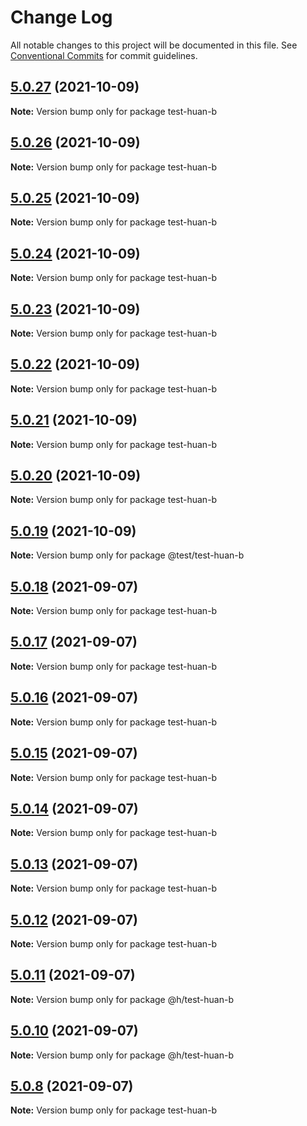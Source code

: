 # Change Log

All notable changes to this project will be documented in this file.
See [Conventional Commits](https://conventionalcommits.org) for commit guidelines.

## [5.0.27](https://github.com/huanhuanwa/test-pub/compare/v5.0.26...v5.0.27) (2021-10-09)

**Note:** Version bump only for package test-huan-b





## [5.0.26](https://github.com/huanhuanwa/test-pub/compare/v5.0.25...v5.0.26) (2021-10-09)

**Note:** Version bump only for package test-huan-b





## [5.0.25](https://github.com/huanhuanwa/test-pub/compare/v5.0.24...v5.0.25) (2021-10-09)

**Note:** Version bump only for package test-huan-b





## [5.0.24](https://github.com/huanhuanwa/test-pub/compare/v5.0.23...v5.0.24) (2021-10-09)

**Note:** Version bump only for package test-huan-b





## [5.0.23](https://github.com/huanhuanwa/test-pub/compare/v5.0.22...v5.0.23) (2021-10-09)

**Note:** Version bump only for package test-huan-b





## [5.0.22](https://github.com/huanhuanwa/test-pub/compare/v5.0.21...v5.0.22) (2021-10-09)

**Note:** Version bump only for package test-huan-b





## [5.0.21](https://github.com/huanhuanwa/test-pub/compare/v5.0.20...v5.0.21) (2021-10-09)

**Note:** Version bump only for package test-huan-b





## [5.0.20](https://github.com/huanhuanwa/test-pub/compare/v5.0.19...v5.0.20) (2021-10-09)

**Note:** Version bump only for package test-huan-b





## [5.0.19](https://github.com/huanhuanwa/test-pub/compare/v5.0.18...v5.0.19) (2021-10-09)

**Note:** Version bump only for package @test/test-huan-b





## [5.0.18](https://github.com/huanhuanwa/test-pub/compare/v5.0.17...v5.0.18) (2021-09-07)

**Note:** Version bump only for package test-huan-b





## [5.0.17](https://github.com/huanhuanwa/test-pub/compare/v5.0.16...v5.0.17) (2021-09-07)

**Note:** Version bump only for package test-huan-b





## [5.0.16](https://github.com/huanhuanwa/test-pub/compare/v5.0.15...v5.0.16) (2021-09-07)

**Note:** Version bump only for package test-huan-b





## [5.0.15](https://github.com/huanhuanwa/test-pub/compare/v5.0.14...v5.0.15) (2021-09-07)

**Note:** Version bump only for package test-huan-b





## [5.0.14](https://github.com/huanhuanwa/test-pub/compare/v5.0.13...v5.0.14) (2021-09-07)

**Note:** Version bump only for package test-huan-b





## [5.0.13](https://github.com/huanhuanwa/test-pub/compare/v5.0.12...v5.0.13) (2021-09-07)

**Note:** Version bump only for package test-huan-b





## [5.0.12](https://github.com/huanhuanwa/test-pub/compare/v5.0.11...v5.0.12) (2021-09-07)

**Note:** Version bump only for package test-huan-b





## [5.0.11](https://github.com/huanhuanwa/test-pub/compare/v5.0.10...v5.0.11) (2021-09-07)

**Note:** Version bump only for package @h/test-huan-b





## [5.0.10](https://github.com/huanhuanwa/test-pub/compare/v5.0.9...v5.0.10) (2021-09-07)

**Note:** Version bump only for package @h/test-huan-b





## [5.0.8](https://github.com/huanhuanwa/test-pub/compare/v5.0.7...v5.0.8) (2021-09-07)

**Note:** Version bump only for package test-huan-b
